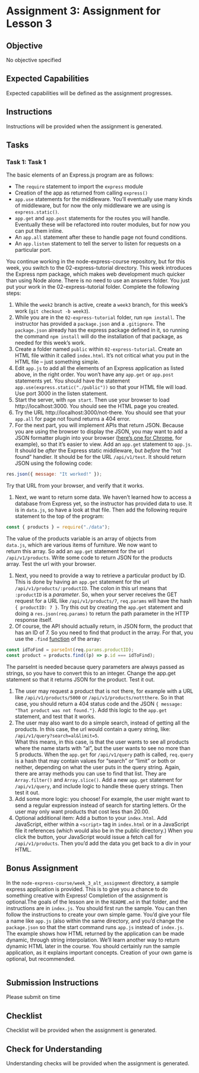 # Assignment 3: Assignment for Lesson 3

## Objective

No objective specified

## Expected Capabilities

Expected capabilities will be defined as the assignment progresses.

## Instructions

Instructions will be provided when the assignment is generated.

## Tasks

### Task 1: Task 1

The basic elements of an Express.js program are as follows:

* The `require` statement to import the `express` module
* Creation of the app as returned from calling `express()`
* `app.use` statements for the middleware. You’ll eventually use many kinds of middleware, but for now the only middleware we are using is `express.static()`.
* `app.get` and `app.post` statements for the routes you will handle. Eventually these will be refactored into router modules, but for now you can put them inline.
* An `app.all` statement after these to handle page not found conditions.
* An `app.listen` statement to tell the server to listen for requests on a particular port.

You continue working in the node-express-course repository, but for this week, you switch to the 02-express-tutorial directory. This week introduces the Express npm package, which makes web development much quicker than using Node alone. There is no need to use an answers folder. You just put your work in the 02-express-tutorial folder. Complete the following steps:

1. While the `week2` branch is active, create a `week3` branch, for this week’s work (`git checkout -b week3`).
2. While you are in the `02-express-tutorial` folder, run `npm install`. The instructor has provided a `package.json` and a `.gitignore`. The `package.json` already has the express package defined in it, so running the command `npm install` will do the installation of that package, as needed for this week’s work.
3. Create a folder named `public` within `02-express-tutorial`. Create an HTML file within it called `index.html`. It’s not critical what you put in the HTML file – just something simple.
4. Edit `app.js` to add all the elements of an Express application as listed above, in the right order. You won’t have any `app.get` or `app.post` statements yet. You should have the statement `app.use(express.static("./public"))` so that your HTML file will load. Use port 3000 in the listen statement.
5. Start the server, with `npm start`. Then use your browser to load http://localhost:3000. You should see the HTML page you created.
6. Try the URL http://localhost:3000/not-there. You should see that your `app.all` for page not found returns a 404 error.
7. For the next part, you will implement APIs that return JSON. Because you are using the browser to display the JSON, you may want to add a JSON formatter plugin into your browser ([here’s one for Chrome](https://chrome.google.com/webstore/detail/jsonvue/chklaanhfefbnpoihckbnefhakgolnmc), for example), so that it’s easier to view. Add an `app.get` statement to `app.js`. It should be _after_ the Express static middleware, but _before_ the “not found” handler. It should be for the URL `/api/v1/test`. It should return JSON using the following code:

```javascript
res.json({ message: "It worked!" });
```

Try that URL from your browser, and verify that it works.

1. Next, we want to return some data. We haven’t learned how to access a database from Express yet, so the instructor has provided data to use. It is in `data.js`, so have a look at that file. Then add the following require statement to the top of the program:

```javascript
const { products } = require("./data");
```

The value of the products variable is an array of objects from  
`data.js`, which are various items of furniture. We now want to  
return this array. So add an `app.get` statement for the url  
`/api/v1/products`. Write some code to return JSON for the products  
array. Test the url with your browser.

1. Next, you need to provide a way to retrieve a particular product by ID. This is done by having an `app.get` statement for the url `/api/v1/products/:productID`. The colon in this url means that `:productID` is a _parameter_. So, when your server receives the GET request for a URL like `/api/v1/products/7`, `req.params` will have the hash `{ productID: 7 }`. Try this out by creating the `app.get` statement and doing a `res.json(req.params)` to return the path parameter in the HTTP response itself.
2. Of course, the API should actually return, in JSON form, the product that has an ID of 7\. So you need to find that product in the array. For that, you use the `.find` [function](https://developer.mozilla.org/en-US/docs/Web/JavaScript/Reference/Global%5FObjects/Array/find) of the array:

```javascript
const idToFind = parseInt(req.params.productID); 
const product = products.find((p) => p.id === idToFind);
```

The parseInt is needed because query parameters are always passed as strings, so you have to convert this to an integer. Change the app.get statement so that it returns JSON for the product. Test it out.

1. The user may request a product that is not there, for example with a URL like `/api/v1/products/5000` or `/api/v1/products/nottthere`. So in that case, you should return a 404 status code and the JSON `{ message: "That product was not found."}`. Add this logic to the `app.get` statement, and test that it works.
2. The user may also want to do a simple search, instead of getting all the products. In this case, the url would contain a query string, like: `/api/v1/query?search=al&limit=5`.  
What this means, in this case, is that the user wants to see all products where the name starts with “al”, but the user wants to see no more than 5 products. When the `app.get` for `/api/v1/query` path is called, `req.query` is a hash that may contain values for “search” or “limit” or both or neither, depending on what the user puts in the query string. Again, there are array methods you can use to find that list. They are `Array.filter()` and `Array.slice()`. Add a new `app.get` statement for `/api/v1/query`, and include logic to handle these query strings. Then test it out.
3. Add some more logic: you choose! For example, the user might want to send a regular expression instead of search for starting letters. Or the user may only want products that cost less than 20.00.
4. Optional additional item: Add a button to your `index.html`. Add JavaScript, either within a `<script>` tag in `index.html` or in a JavaScript file it references (which would also be in the public directory.) When you click the button, your JavaScript would issue a fetch call for `/api/v1/products`. Then you’d add the data you get back to a div in your HTML.

## Bonus Assignment

In the `node-express-course/week_3_alt_assignment` directory, a sample express application is provided. This is to give you a chance to do something creative with Express! Completion of the assignment is optional.The goals of the lesson are in the `README.md` in that folder, and the instructions are in `index.js`. You should first run the sample. You can then follow the instructions to create your own simple game. You’d give your file a name like `app.js` (also within the same directory, and you’d change the `package.json` so that the start command runs `app.js` instead of `index.js`. The example shows how HTML returned by the application can be made dynamic, through string interpolation. We’ll learn another way to return dynamic HTML later in the course. You should certainly run the sample application, as it explains important concepts. Creation of your own game is optional, but recommended.

```

```

## Submission Instructions

Please submit on time

## Checklist

Checklist will be provided when the assignment is generated.

## Check for Understanding

Understanding checks will be provided when the assignment is generated.